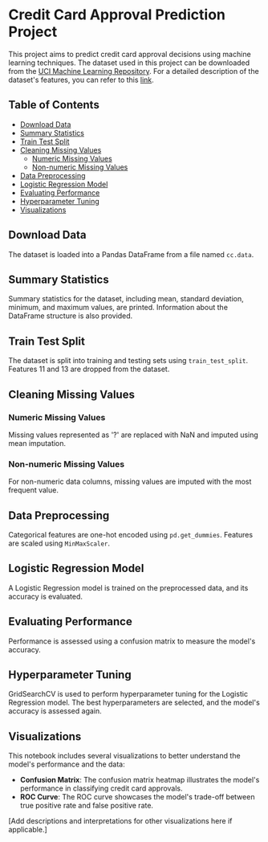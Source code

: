 # Credit Card Approval Prediction Project

This project aims to predict credit card approval decisions using machine learning techniques. The dataset used in this project can be downloaded from the [UCI Machine Learning Repository](http://archive.ics.uci.edu/dataset/27/credit+approval). For a detailed description of the dataset's features, you can refer to this [link](http://rstudio-pubs-static.s3.amazonaws.com/73039_9946de135c0a49daa7a0a9eda4a67a72.html).

## Table of Contents

- [Download Data](#download-data)
- [Summary Statistics](#summary-stats)
- [Train Test Split](#train-test-split)
- [Cleaning Missing Values](#cleaning-missing-values)
  - [Numeric Missing Values](#numeric-missing-values)
  - [Non-numeric Missing Values](#non-numeric-missing-values)
- [Data Preprocessing](#data-preprocessing)
- [Logistic Regression Model](#logistic-regression-model)
- [Evaluating Performance](#evaluating-performance)
- [Hyperparameter Tuning](#hyperparameter-tuning)
- [Visualizations](#Visualizations)

## Download Data

The dataset is loaded into a Pandas DataFrame from a file named `cc.data`.

## Summary Statistics

Summary statistics for the dataset, including mean, standard deviation, minimum, and maximum values, are printed. Information about the DataFrame structure is also provided.

## Train Test Split

The dataset is split into training and testing sets using `train_test_split`. Features 11 and 13 are dropped from the dataset.

## Cleaning Missing Values

### Numeric Missing Values

Missing values represented as '?' are replaced with NaN and imputed using mean imputation.

### Non-numeric Missing Values

For non-numeric data columns, missing values are imputed with the most frequent value.

## Data Preprocessing

Categorical features are one-hot encoded using `pd.get_dummies`. Features are scaled using `MinMaxScaler`.

## Logistic Regression Model

A Logistic Regression model is trained on the preprocessed data, and its accuracy is evaluated.

## Evaluating Performance

Performance is assessed using a confusion matrix to measure the model's accuracy.

## Hyperparameter Tuning

GridSearchCV is used to perform hyperparameter tuning for the Logistic Regression model. The best hyperparameters are selected, and the model's accuracy is assessed again.

## Visualizations

This notebook includes several visualizations to better understand the model's performance and the data:

- **Confusion Matrix**: The confusion matrix heatmap illustrates the model's performance in classifying credit card approvals.
- **ROC Curve**: The ROC curve showcases the model's trade-off between true positive rate and false positive rate.

[Add descriptions and interpretations for other visualizations here if applicable.]
